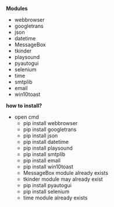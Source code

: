 **Modules**

- webbrowser
- googletrans
- json
- datetime
- MessageBox
- tkinder
- playsound
- pyautogui
- selenium
- time
- smtplib
- email
- win10toast

**how to install?**
   - open cmd
      - pip install webbrowser
      - pip install googletrans
      - pip install json
      - pip install datetime
      - pip install playsound
      - pip install smtplib
      - pip install email
      - pip install win10toast
      - MessageBox module already exists
      - tkinder module may already exist
      - pip install pyautogui
      - pip install selenium
      - time module already exists
